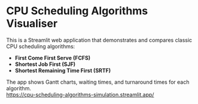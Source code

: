 # CPU Scheduling Algorithms Visualiser

This is a Streamlit web application that demonstrates and compares classic CPU scheduling algorithms:
- **First Come First Serve (FCFS)**
- **Shortest Job First (SJF)**
- **Shortest Remaining Time First (SRTF)**

The app shows Gantt charts, waiting times, and turnaround times for each algorithm.  
https://cpu-scheduling-algorithms-simulation.streamlit.app/
